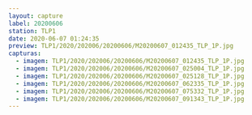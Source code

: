 ```yaml
---
layout: capture
label: 20200606
station: TLP1
date: 2020-06-07 01:24:35
preview: TLP1/2020/202006/20200606/M20200607_012435_TLP_1P.jpg
capturas:
  - imagem: TLP1/2020/202006/20200606/M20200607_012435_TLP_1P.jpg
  - imagem: TLP1/2020/202006/20200606/M20200607_025004_TLP_1P.jpg
  - imagem: TLP1/2020/202006/20200606/M20200607_025128_TLP_1P.jpg
  - imagem: TLP1/2020/202006/20200606/M20200607_062335_TLP_1P.jpg
  - imagem: TLP1/2020/202006/20200606/M20200607_075332_TLP_1P.jpg
  - imagem: TLP1/2020/202006/20200606/M20200607_091343_TLP_1P.jpg
---
```

